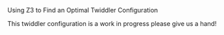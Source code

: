 Using Z3 to Find an Optimal Twiddler Configuration

This twiddler configuration is a work in progress please give us a hand!
